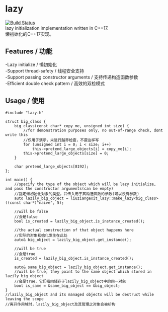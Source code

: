 # lazy
[![Build Status](https://travis-ci.com/liuziangexit/lazy.svg?branch=master)](https://travis-ci.com/liuziangexit/lazy)
<br>
lazy initialization implementation written in C++17.
<br>
懒初始化的C++17实现。
<h2>Features / 功能</h2>
-Lazy initialize / 懒初始化
<br>
-Support thread-safety / 线程安全支持
<br>
-Support passing constructor arguments / 支持传递构造函数参数
<br>
-Efficient double check pattern / 高效的双检模式
<h2>Usage / 使用</h2>

```
#include "lazy.h"

struct big_class {
	big_class(const char* copy_me, unsigned int size) {
		//for demonstration purposes only, no out-of-range check, dont write this
		//仅用于演示，未进行越界检查，不要这样写
		for (unsigned int i = 0; i < size; i++)
			this->pretend_large_objects[i] = copy_me[i];
		this->pretend_large_objects[size] = 0;
	}

	char pretend_large_objects[8192];
};

int main() {
	//specify the type of the object which will be lazy initialize, and pass the constructor arguments(can be empty)
	//指定懒初始化对象的类型，并传入用于其构造函数的参数(可以没有参数)
	auto lazily_big_object = liuziangexit_lazy::make_lazy<big_class>((const char*)"naive", 5);

	//will be false
	//会是false
	bool is_created = lazily_big_object.is_instance_created();

	//the actual construction of that object happens here
	//实际的对象初始化发生在此处
	auto& big_object = lazily_big_object.get_instance();

	//will be true
	//会是true
	is_created = lazily_big_object.is_instance_created();

	auto& same_big_object = lazily_big_object.get_instance();
	//will be true, they point to the same object which stored in lazily_big_object
	//会是true，它们指向储存于lazily_big_object中的同一对象
	bool is_same = &same_big_object == &big_object;
}
//lazily_big_object and its managed objects will be destruct while leaving the scope
//离开作用域时，lazily_big_object及其管理之对象会被析构

```
